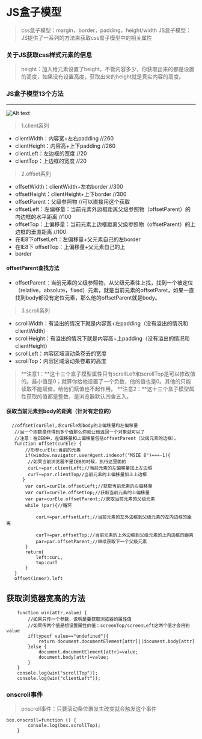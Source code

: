 # JS盒子模型

>css盒子模型：margin，border，padding，height/width
JS盒子模型：JS提供了一系列的方法来获取css盒子模型中的相关属性
### 关于JS获取css样式元素的信息
>height：加入给元素设置了height，不管内容多少，你获取出来的都是设置的高度，如果没有设置高度，获取出来的height就是真实内容的高度。
### JS盒子模型13个方法


----------
![Alt text](./QQ截图20170509101629.png)


>1.client系列
-   clientWidth：内容宽+左右padding //260
-  clientHeight：内容高+上下padding //260
-  clientLeft：左边框的宽度 //20
-  clientTop：上边框的宽度 //20

>2.offset系列
-   offsetWidth：clientWidth+左右border //300
-  offsetHeight：clientHeight+上下border //300
-  offsetParent：父级参照物 //可以直接用这个获取
-  offsetLeft：左偏移量：当前元素外边框距离父级参照物（offsetParent）的内边框的水平距离 //100
-  offsetTop：上偏移量：当前元素上边框距离父级参照物（offsetParent）的上边框的垂直距离 //100
-  在IE8下offsetLeft：左偏移量+父元素自己的左border
-  在IE8下 offsetTop：上偏移量+父元素自己的上
-  border
#### offsetParent查找方法
-  offsetParent：当前元素的父级参照物，从父级元素往上找，找到一个被定位（relative，absolute，fixed）元素，就是当前元素的offsetParet，如果一直找到body都没有定位元素，那么他的offsetParent就是body。

>3.scroll系列
-   scrollWidth：有溢出的情况下就是内容宽+左padding（没有溢出的情况和clientWidth）
-  scrollHeight：有溢出的情况下就是内容高+上padding（没有溢出的情况和clientHeight）
-  scrollLeft：内容区域滚动条卷去的宽度
-  scrollTop：内容区域滚动条卷取的高度

>**注意1：**这十三个盒子模型属性只有scrollLeft和scrollTop是可以修改值的。最小值是0；就算你给他设置了一个负数，他的值也是0。其他的只能读取不能赋值，给他们赋值也不起作用。
>**注意2：**这十三个盒子模型属性获取的值都是整数，是浏览器默认四舍五入。

#### 获取当前元素到body的距离（针对有定位的）
```
  //offset(curEle),求curEle和body的上偏移量和左偏移量
   //当一个函数最终得到多个值那么你就让他返回一个对象就可以了
   //注意：在IE8中，左偏移量和上偏移量包括offsetParent（父级元素的边框）。
   function offset(curEle) {
       //形参curEle:当前的元素
       if(window.navigator.userAgent.indexof("MSIE 8")===-1){
        //如果当前浏览器不是IE8的时候，执行这里面的
        curL+=par.clientLeft;//当前元素的左偏移量加上左边框
        curT+=par.clientTop//当前元素的上偏移量加上上边框
      }
       var curL=curEle.offsetLeft;//获取当前元素的左偏移量
       var curT=curEle.offsetTop;//获取当前元素的上偏移量
       var par=curEle.offsetParent;//获取当前元素的父级元素
       while (par){//循环
           
           curL+=par.offsetLeft;//当前元素的左外边框到父级元素的左内边框的距离
         
           curT+=par.offsetTop;//当前元素的上外边框到父级元素的上内边框的距离
           par=par.offsetParent;//继续获取下一个父级元素
       }
       return{
           left:curL,
           top:curT
       }
   }
   offset(inner).left
```
## 获取浏览器宽高的方法
```
    function win(attr,value) {
        //如果只传一个参数，说明是要获取浏览器的属性值
        //如果传两个值是想设置属性的值：screenTop/screenLeft这两个值才会用到value
        if(typeof value=="undefined"){
            return document.documentElement[attr]||document.body[attr]
        }else {
            document.documentElement[attr]=value;
            document.body[attr]=value;
        }
    }
    console.log(win("scrollTop"));
    console.log(win("clientLeft"));
```
### onscroll事件
>onscroll事件：只要滚动条位置发生改变就会触发这个事件
```
box.onscroll=function () {
        console.log(box.scrollTop);
    }
```